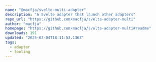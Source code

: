 ```yaml
---
name: "@macfja/svelte-multi-adapter"
description: "A Svelte adapter that launch other adapters"
repo_url: "https://github.com/macfja/svelte-adapter-multi"
author: "macfja"
homepage: "https://github.com/macfja/svelte-adapter-multi#readme"
downloads: 191
updated: "2025-03-04T18:11:53.136Z"
tags: 
  - adapter
  - tooling
---
```

